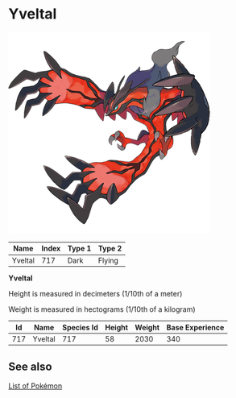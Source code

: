 # Yveltal


![Yveltal](images/717.png)

| **Name** | **Index** | **Type 1** | **Type 2** |
|----|----|----|----|
| Yveltal | 717 | Dark | Flying  |

**Yveltal** 


Height is measured in decimeters (1/10th of a meter)

Weight is measured in hectograms (1/10th of a kilogram)

| **Id** | **Name** | **Species Id** | **Height** | **Weight** | **Base Experience** |
|--------|----------|----------------|------------|------------|---------------------|
| 717 | Yveltal | 717 | 58 | 2030 | 340 |


## See also

[List of Pokémon](../pokemon.md)
